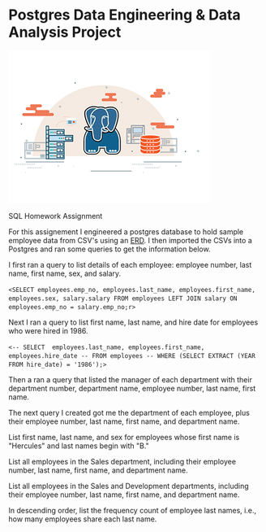 # Postgres Data Engineering & Data Analysis Project

![](postgres_sql_gif.gif)

SQL Homework Assignment 



For this assignement I engineered a postgres database to hold sample employee data from CSV's using an [ERD](https://www.quickdatabasediagrams.com). I then imported the CSVs into a Postgres and ran some queries to get the information below.

I first ran a query to list details of each employee: employee number, last name, first name, sex, and salary.

`<SELECT employees.emp_no, employees.last_name, employees.first_name, employees.sex, salary.salary
  FROM employees
  LEFT JOIN salary
  ON employees.emp_no = salary.emp_no;r>`


Next I ran a query to list first name, last name, and hire date for employees who were hired in 1986.

`<-- SELECT  employees.last_name, employees.first_name, employees.hire_date
-- FROM employees
-- WHERE (SELECT EXTRACT (YEAR FROM hire_date) = '1986');>`


Then a ran a query that listed the manager of each department with their department number, department name, employee number, last name, first name.


The next query I created got me the department of each employee, plus their employee number, last name, first name, and department name.


List first name, last name, and sex for employees whose first name is "Hercules" and last names begin with "B."


List all employees in the Sales department, including their employee number, last name, first name, and department name.


List all employees in the Sales and Development departments, including their employee number, last name, first name, and department name.


In descending order, list the frequency count of employee last names, i.e., how many employees share each last name.




